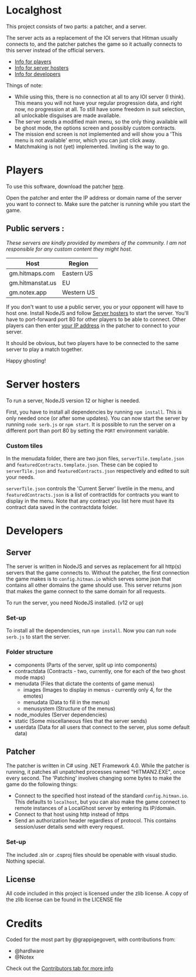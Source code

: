 # Localghost
This project consists of two parts: a patcher, and a server.

The server acts as a replacement of the IOI servers that Hitman usually connects to, and the patcher patches the game so it actually connects to this server instead of the official servers.
- [Info for players](#players)
- [Info for server hosters](#server-hosters)
- [Info for developers](#developers)

Things of note:

- While using this, there is no connection at all to any IOI server (I think). This means you will not have your regular progression data, and right now, no progression at all. To still have some freedom in suit selection, all unlockable disguises are made available.
- The server sends a modified main menu, so the only thing available will be ghost mode, the options screen and possibly custom contracts.
- The mission end screen is not implemented and will show you a 'This menu is not available' error, which you can just click away.
- Matchmaking is not (yet) implemented. Inviting is the way to go.

# Players
To use this software, download the patcher [here](https://gitlab.com/grappigegovert/localghost/-/jobs/artifacts/master/download?job=build_patcher).

Open the patcher and enter the IP address or domain name of the server you want to connect to.
Make sure the patcher is running while you start the game.

## Public servers : 
_These servers are kindly provided by members of the community. I am not responsible for any custom content they might host._

| Host | Region |
| ------ | ------ |
| gm.hitmaps.com | Eastern US |
| gm.hitmanstat.us  | EU |
| gm.notex.app | Western US |

If you don't want to use a public server, you or your opponent will have to host one. Install NodeJS and follow [Server hosters](#server-hosters) to start the server. You'll have to port-forward port 80 for other players to be able to connect. Other players can then enter [your IP address](https://ident.me/) in the patcher to connect to your server.

It should be obvious, but two players have to be connected to the same server to play a match together.

Happy ghosting!

# Server hosters

To run a server, NodeJS version 12 or higher is needed.

First, you have to install all dependencies by running `npm install`. This is only needed once (or after some updates).
You can now start the server by running `node serb.js` or `npm start`.
It is possible to run the server on a different port than port 80 by setting the `PORT` environment variable.

### Custom tiles
In the menudata folder, there are two json files, `serverTile.template.json` and `featuredContracts.template.json`. These can be copied to `serverTile.json` and `featuredContracts.json` respectively and edited to suit your needs.

`serverTile.json` controls the 'Current Server' livetile in the menu, and `featuredContracts.json` is a list of contractIds for contracts you want to display in the menu. Note that any contract you list here must have its contract data saved in the contractdata folder.


# Developers

## Server

The server is written in NodeJS and serves as replacement for all http(s) servers that the game connects to.
Without the patcher, the first connection the game makes is to `config.hitman.io` which serves some json that contains all other domains the game should use.
This server returns json that makes the game connect to the same domain for all requests.

To run the server, you need NodeJS installed. (v12 or up)

### Set-up
To install all the dependencies, run `npm install`. Now you can run `node serb.js` to start the server.

### Folder structure
- components (Parts of the server, split up into components)
- contractdata (Contracts - two, currently, one for each of the two ghost mode maps)
- menudata (Files that dictate the contents of game menus)
  - images (Images to display in menus - currently only 4, for the emotes)
  - menudata (Data to fill in the menus)
  - menusystem (Structure of the menus)
- node_modules (Server dependencies)
- static (Some miscellaneous files that the server sends)
- userdata (Data for all users that connect to the server, plus some default data)

## Patcher

The patcher is written in C# using .NET Framework 4.0. While the patcher is running, it patches all unpatched processes named "HITMAN2.EXE", once every second.
The 'Patching' involves changing some bytes to make the game do the following things:
- Connect to the specified host instead of the standard `config.hitman.io`.
This defaults to `localhost`, but you can also make the game connect to remote instances of a LocalGhost server by entering its IP/domain.
- Connect to that host using http instead of https
- Send an authorization header regardless of protocol. This contains session/user details send with every request.

### Set-up
The included .sln or .csproj files should be openable with visual studio. Nothing special.

## License
All code included in this project is licensed under the zlib license.
A copy of the zlib license can be found in the LICENSE file

# Credits

Coded for the most part by @grappigegovert, with contributions from:
 - @hardIware
 - @Notex

Check out the [Contributors tab for more info](https://gitlab.com/grappigegovert/localghost/-/graphs/master)
